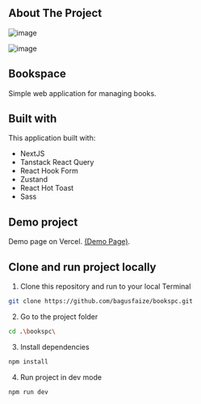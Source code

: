 ## About The Project

![image](https://github.com/user-attachments/assets/4efaddb5-3973-432e-928b-93aa17d0e48d)

![image](https://github.com/user-attachments/assets/7e7cf640-6bba-468b-a521-1b6bd9bebe15)


## Bookspace
Simple web application for managing books.

## Built with
This application built with: 
<ul>
  <li>NextJS</li>
  <li>Tanstack React Query</li>
  <li>React Hook Form</li>
  <li>Zustand</li>
  <li>React Hot Toast</li>
  <li>Sass</li>
</ul>

## Demo project
Demo page on Vercel. [(Demo Page)](https://bookspc.vercel.app/).

## Clone and run project locally

1. Clone this repository and run to your local Terminal
```bash
git clone https://github.com/bagusfaize/bookspc.git
```
2. Go to the project folder
```bash
cd .\bookspc\
```
3. Install dependencies
```bash
npm install
```
4. Run project in dev mode
```bash
npm run dev
```
